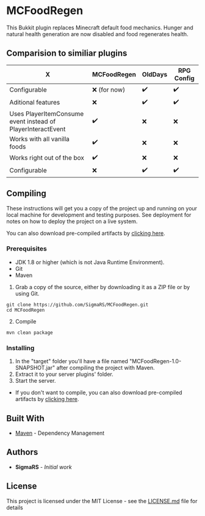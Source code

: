 # MCFoodRegen
This Bukkit plugin replaces Minecraft default food mechanics. Hunger and natural health generation are now disabled and food regenerates health.

## Comparision to similiar plugins
X|MCFoodRegen | OldDays | RPG Config
-|------------|---------|-----------
Configurable|❌ (for now)|✔️|✔️
Aditional features|❌|✔️|✔️
Uses PlayerItemConsume event instead of PlayerInteractEvent|✔️|❌|❌
Works with all vanilla foods|✔️|❌|❌
Works right out of the box|✔️|❌|❌
Configurable|❌|✔️|✔️

## Compiling

These instructions will get you a copy of the project up and running on your local machine for development and testing purposes. See deployment for notes on how to deploy the project on a live system.

You can also download pre-compiled artifacts by [clicking here](https://github.com/SigmaRS/MCFoodRegen/releases).

### Prerequisites

* JDK 1.8 or higher (which is not Java Runtime Environment).
* Git
* Maven

1. Grab a copy of the source, either by downloading it as a ZIP file or by using Git.
```
git clone https://github.com/SigmaRS/MCFoodRegen.git
cd MCFoodRegen
```

2. Compile

```
mvn clean package
```

### Installing

1. In the "target" folder you'll have a file named "MCFoodRegen-1.0-SNAPSHOT.jar" after compiling the project with Maven.
2. Extract it to your server plugins' folder.
3. Start the server.

* If you don't want to compile, you can also download pre-compiled artifacts by [clicking here](https://github.com/SigmaRS/MCFoodRegen/releases).

## Built With

* [Maven](https://maven.apache.org/) - Dependency Management

## Authors

* **SigmaRS** - *Initial work*

## License

This project is licensed under the MIT License - see the [LICENSE.md](LICENSE.md) file for details
